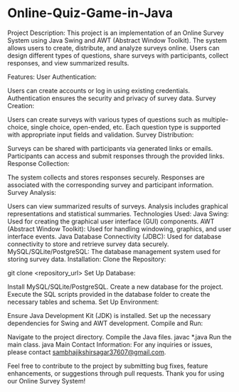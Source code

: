 # Online-Quiz-Game-in-Java

Project Description:
This project is an implementation of an Online Survey System using Java Swing and AWT (Abstract Window Toolkit). The system allows users to create, distribute, and analyze surveys online. Users can design different types of questions, share surveys with participants, collect responses, and view summarized results.

Features:
User Authentication:

Users can create accounts or log in using existing credentials.
Authentication ensures the security and privacy of survey data.
Survey Creation:

Users can create surveys with various types of questions such as multiple-choice, single choice, open-ended, etc.
Each question type is supported with appropriate input fields and validation.
Survey Distribution:

Surveys can be shared with participants via generated links or emails.
Participants can access and submit responses through the provided links.
Response Collection:

The system collects and stores responses securely.
Responses are associated with the corresponding survey and participant information.
Survey Analysis:

Users can view summarized results of surveys.
Analysis includes graphical representations and statistical summaries.
Technologies Used:
Java Swing: Used for creating the graphical user interface (GUI) components.
AWT (Abstract Window Toolkit): Used for handling windowing, graphics, and user interface events.
Java Database Connectivity (JDBC): Used for database connectivity to store and retrieve survey data securely.
MySQL/SQLite/PostgreSQL: The database management system used for storing survey data.
Installation:
Clone the Repository:

git clone <repository_url>
Set Up Database:

Install MySQL/SQLite/PostgreSQL.
Create a new database for the project.
Execute the SQL scripts provided in the database folder to create the necessary tables and schema.
Set Up Environment:

Ensure Java Development Kit (JDK) is installed.
Set up the necessary dependencies for Swing and AWT development.
Compile and Run:

Navigate to the project directory.
Compile the Java files.
javac *.java
Run the main class.
java Main
Contact Information:
For any inquiries or issues, please contact sambhajikshirsagar37607@gmail.com.

Feel free to contribute to the project by submitting bug fixes, feature enhancements, or suggestions through pull requests. Thank you for using our Online Survey System!
